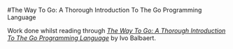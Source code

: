 #The Way To Go: A Thorough Introduction To The Go Programming Language

Work done whilst reading through [*The Way To Go: A Thorough Introduction To The Go Programming Language*](http://www.amazon.com/Way-Go-Thorough-Introduction-Programming/dp/1469769166) by Ivo Balbaert.

